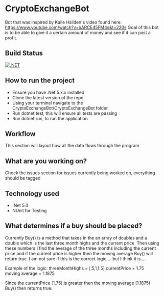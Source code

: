 # CryptoExchangeBot
Bot that was inspired by Kalle Hallden's video found here: https://www.youtube.com/watch?v=bARCE45FM4s&t=220s
Goal of this bot is to be able to give it a certain amount of money and see if it can post a profit.

## Build Status
[![.NET](https://github.com/ChaseStruse/CryptoExchangeBot/actions/workflows/dotnet.yml/badge.svg)](https://github.com/ChaseStruse/CryptoExchangeBot/actions/workflows/dotnet.yml)

## How to run the project
- Ensure you have .Net 5.x.x installed
- Clone the latest version of the repo
- Using your terminal navigate to the CryptoExchangeBot/CryptoExchangeBot folder
- Run dotnet test, this will ensure all tests are passing
- Run dotnet run, to run the application

## Workflow
This section will layout how all the data flows through the program

## What are you working on?
Check the issues section for issues currently being worked on, everything should be tagged

## Technology used
 - .Net 5.0
 - NUnit for Testing

## What determines if a buy should be placed?
Currently Buy() is a method that takes in the an array of doubles and a double which is the last three month highs and the current price. Then using these numbers I find the average of the three months including the current price and if the current price is higher then the moving average Buy() will return true. I am not sure if this is the correct logic.... but I think it is....

Example of the logic:
threeMonthHighs = [.5,1,1.5]
currentPrice = 1.75
moving average = 1.1875

Since the currentPrice (1.75) is greater then the moving average (1.1875) Buy() then returns true. 
